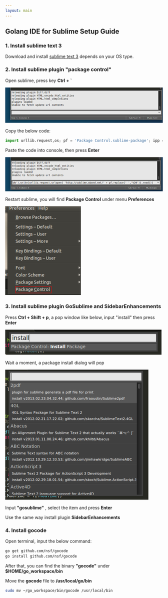```yaml
---
layout: main
---
```


## Golang IDE for Sublime Setup Guide


### 1. Install sublime text 3

Download and install [sublime text 3]() depends on your OS type.
    
### 2. Install sublime plugin "package control"

Open sublime, press key **Ctrl + `**
    
![c1.png](images/c1.png)

Copy the below code:
    
```python
import urllib.request,os; pf = 'Package Control.sublime-package'; ipp = sublime.installed_packages_path(); urllib.request.install_opener( urllib.request.build_opener( urllib.request.ProxyHandler()) ); open(os.path.join(ipp, pf), 'wb').write(urllib.request.urlopen( 'http://sublime.wbond.net/' + pf.replace(' ','%20')).read())
```
Paste the code into console, then press **Enter**
		
![c2.png](images/c2.png)
    
Restart sublime, you will find **Package Control** under menu **Preferences**
    
![c3.png](images/c3.png)
	
### 3. Install sublime plugin **GoSublime** and **SidebarEnhancements**
	
Press **Ctrl + Shift + p**, a pop window like below, input "install" then press **Enter**
    
![c4.png](images/c4.png)
    	
Wait a moment, a package install dialog will pop
    	
![c5.png](images/c5.png)
    	
Input **"gosublime"** , select the item and press **Enter**
    
Use the same way install plugin **SidebarEnhancements**
    
### 4. Install gocode

Open terminal, input the below command:

```bash
go get github.com/nsf/gocode
go install github.com/nsf/gocode
```
After that, you can find the binary **"gocode"** under **$HOME/go_workspace/bin**

Move the **gocode** file to **/usr/local/go/bin**

```bash
sudo mv ~/go_workspace/bin/gocode /usr/local/bin
```